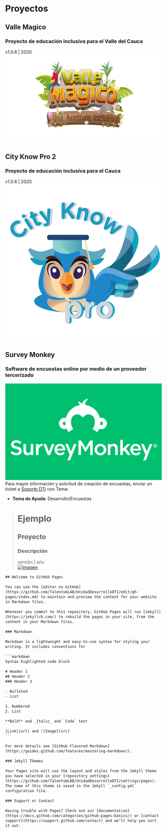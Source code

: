 # Proyectos

## Valle Magico
### Proyecto de educación inclusiva para el Valle del Cauca
v1.0.6 | 2020
[![ValleMagico](./LogoValleMagico.png "ValleMagico")](https://vallemagico.co)

<!-- <img src="./LogoValleMagico.png" alt="drawing" width="50%"/> -->

## City Know Pro 2
### Proyecto de educación inclusiva para el Cauca
v1.0.6 | 2020
[![logo](./logocity.png "CityKnowPro2")](https://cityknowpro.com)





## Survey Monkey
### Software de encuestas online por medio de un proveedor tercerizado
[![logo](./surveymonkey.png "Survey Monkey")](https://es.research.net/r/5NXMYMT)  
Para mayor información y solicitud de creación de encuestas, enviar un ticket a [Soporte DTI](https://soporte.talentum.edu.co/open.php) con Tema:
- **Tema de Ayuda**: Desarrollo/Encuestas  




># Ejemplo
>## Proyecto
>### Descripción
>versión | año  
>[![Imagen](imagelink "alt")](https://link)



````
## Welcome to GitHub Pages

You can use the [editor on GitHub](https://github.com/TalentumLAB/UnidadDesarrolloDTI/edit/gh-pages/index.md) to maintain and preview the content for your website in Markdown files.

Whenever you commit to this repository, GitHub Pages will run [Jekyll](https://jekyllrb.com/) to rebuild the pages in your site, from the content in your Markdown files.

### Markdown

Markdown is a lightweight and easy-to-use syntax for styling your writing. It includes conventions for

```markdown
Syntax highlighted code block

# Header 1
## Header 2
### Header 3

- Bulleted
- List

1. Numbered
2. List

**Bold** and _Italic_ and `Code` text

[Link](url) and ![Image](src)
```

For more details see [GitHub Flavored Markdown](https://guides.github.com/features/mastering-markdown/).

### Jekyll Themes

Your Pages site will use the layout and styles from the Jekyll theme you have selected in your [repository settings](https://github.com/TalentumLAB/UnidadDesarrolloDTI/settings/pages). The name of this theme is saved in the Jekyll `_config.yml` configuration file.

### Support or Contact

Having trouble with Pages? Check out our [documentation](https://docs.github.com/categories/github-pages-basics/) or [contact support](https://support.github.com/contact) and we’ll help you sort it out.
````